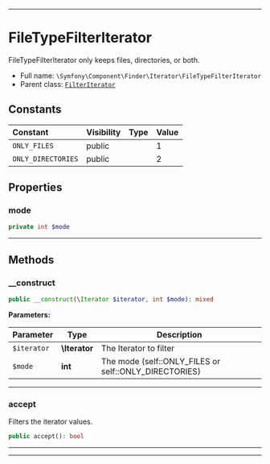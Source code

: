 ***

# FileTypeFilterIterator

FileTypeFilterIterator only keeps files, directories, or both.



* Full name: `\Symfony\Component\Finder\Iterator\FileTypeFilterIterator`
* Parent class: [`FilterIterator`](../../../../FilterIterator.md)


## Constants

| Constant | Visibility | Type | Value |
|:---------|:-----------|:-----|:------|
|`ONLY_FILES`|public| |1|
|`ONLY_DIRECTORIES`|public| |2|

## Properties


### mode



```php
private int $mode
```






***

## Methods


### __construct



```php
public __construct(\Iterator $iterator, int $mode): mixed
```








**Parameters:**

| Parameter | Type | Description |
|-----------|------|-------------|
| `$iterator` | **\Iterator** | The Iterator to filter |
| `$mode` | **int** | The mode (self::ONLY_FILES or self::ONLY_DIRECTORIES) |




***

### accept

Filters the iterator values.

```php
public accept(): bool
```











***


***

